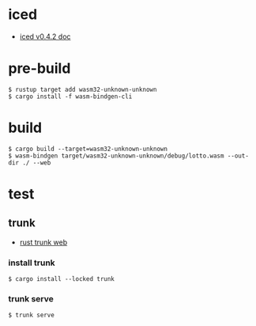 # iced
- [iced v0.4.2 doc](https://docs.rs/iced/0.4.2/iced/)

# pre-build

```
$ rustup target add wasm32-unknown-unknown
$ cargo install -f wasm-bindgen-cli
```

# build

```
$ cargo build --target=wasm32-unknown-unknown
$ wasm-bindgen target/wasm32-unknown-unknown/debug/lotto.wasm --out-dir ./ --web
```

# test
## trunk
- [rust trunk web](https://trunkrs.dev/)

### install trunk

```
$ cargo install --locked trunk
```

### trunk serve

```
$ trunk serve
```
